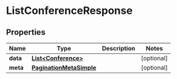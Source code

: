 # ListConferenceResponse

## Properties
Name | Type | Description | Notes
------------ | ------------- | ------------- | -------------
**data** | [**List&lt;Conference&gt;**](Conference.md) |  |  [optional]
**meta** | [**PaginationMetaSimple**](PaginationMetaSimple.md) |  |  [optional]

